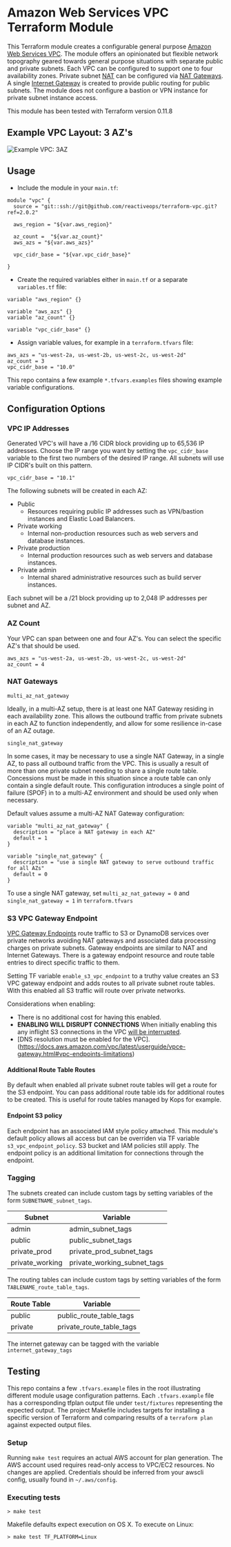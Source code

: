 # Amazon Web Services VPC Terraform Module

This Terraform module creates a configurable general purpose [Amazon Web Services VPC](http://docs.aws.amazon.com/AmazonVPC/latest/UserGuide/VPC_Introduction.html). The module offers an opinionated but flexible network topography geared towards general purpose situations with separate public and private subnets. Each VPC can be configured to support one to four availability zones. Private subnet [NAT](http://docs.aws.amazon.com/AmazonVPC/latest/UserGuide/vpc-nat.html) can be configured via [NAT Gateways](http://docs.aws.amazon.com/AmazonVPC/latest/UserGuide/vpc-nat-gateway.html). A single [Internet Gateway](http://docs.aws.amazon.com/AmazonVPC/latest/UserGuide/VPC_Internet_Gateway.html) is created to provide public routing for public subnets. The module does not configure a bastion or VPN instance for private subnet instance access.

This module has been tested with Terraform version 0.11.8

## Example VPC Layout: 3 AZ's

![Example VPC: 3AZ](vpc_layout.png)

## Usage

* Include the module in your `main.tf`:

```
module "vpc" {
  source = "git::ssh://git@github.com/reactiveops/terraform-vpc.git?ref=2.0.2"

  aws_region = "${var.aws_region}"

  az_count =  "${var.az_count}"
  aws_azs = "${var.aws_azs}"

  vpc_cidr_base = "${var.vpc_cidr_base}"

}
```

* Create the required variables either in `main.tf` or a separate `variables.tf` file:

```
variable "aws_region" {}

variable "aws_azs" {}
variable "az_count" {}

variable "vpc_cidr_base" {}

```

* Assign variable values, for example in a `terraform.tfvars` file:

```
aws_azs = "us-west-2a, us-west-2b, us-west-2c, us-west-2d"
az_count = 3
vpc_cidr_base = "10.0"
```

This repo contains a few example `*.tfvars.examples` files showing example variable configurations.

## Configuration Options

### VPC IP Addresses

Generated VPC's will have a /16 CIDR block providing up to 65,536 IP addresses. Choose the IP range you want by setting the `vpc_cidr_base` variable to the first two numbers of the desired IP range. All subnets will use IP CIDR's built on this pattern.

```
vpc_cidr_base = "10.1"
```

The following subnets will be created in each AZ:

* Public
  * Resources requiring public IP addresses such as VPN/bastion instances and Elastic Load Balancers.
* Private working
  * Internal non-production resources such as web servers and database instances.
* Private production
  * Internal production resources such as web servers and database instances.
* Private admin
  * Internal shared administrative resources such as build server instances.

Each subnet will be a /21 block providing up to 2,048 IP addresses per subnet and AZ.

### AZ Count

Your VPC can span between one and four AZ's. You can select the specific AZ's that should be used.

```
aws_azs = "us-west-2a, us-west-2b, us-west-2c, us-west-2d"
az_count = 4
```

### NAT Gateways

`multi_az_nat_gateway`

Ideally, in a multi-AZ setup, there is at least one NAT Gateway residing in each availability zone.  This allows the outbound traffic from private subnets in each AZ to function independently, and allow for some resilience in-case of an AZ outage.

`single_nat_gateway`

In some cases, it may be necessary to use a single NAT Gateway, in a single AZ, to pass all outbound traffic from the VPC.  This is usually a result of more than one private subnet needing to share a single route table. Concessions must be made in this situation since a route table can only contain a single default route.  This configuration introduces a single point of failure (SPOF) in to a multi-AZ environment and should be used only when necessary.

Default values assume a multi-AZ NAT Gateway configuration:
```
variable "multi_az_nat_gateway" {
  description = "place a NAT gateway in each AZ"
  default = 1
}

variable "single_nat_gateway" {
  description = "use a single NAT gateway to serve outbound traffic for all AZs"
  default = 0
}
```

To use a single NAT gateway, set `multi_az_nat_gateway = 0` and `single_nat_gateway = 1` in `terraform.tfvars`

### S3 VPC Gateway Endpoint

[VPC Gateway Endpoints](https://docs.aws.amazon.com/vpc/latest/userguide/vpce-gateway.html) route traffic to S3 or DynamoDB services over private networks avoiding NAT gateways and associated data processing charges on private subnets. Gateway endpoints are similar to NAT and Internet Gateways. There is a gateway endpoint resource and route table entries to direct specific traffic to them.

Setting TF variable `enable_s3_vpc_endpoint` to a truthy value creates an S3 VPC gateway endpoint and adds routes to all private subnet route tables. With this enabled all S3 traffic will route over private networks.

Considerations when enabling:

* There is no additional cost for having this enabled.
* **ENABLING WILL DISRUPT CONNECTIONS** When initially enabling this any inflight S3 connections in the VPC [will be interrupted](https://docs.aws.amazon.com/vpc/latest/userguide/vpc-endpoints-s3.html).
* [DNS resolution must be enabled for the VPC].(https://docs.aws.amazon.com/vpc/latest/userguide/vpce-gateway.html#vpc-endpoints-limitations)

#### Additional Route Table Routes

By default when enabled all private subnet route tables will get a route for the S3 endpoint. You can pass additional route table ids for additional routes to be created. This is useful for route tables managed by Kops for example.

#### Endpoint S3 policy

Each endpoint has an associated IAM style policy attached. This module's default policy allows all access but can be overriden via TF variable `s3_vpc_endpoint_policy`. S3 bucket and IAM policies still apply. The endpoint policy is an additional limitation for connections through the endpoint.

### Tagging

The subnets created can include custom tags by setting variables of the form `SUBNETNAME_subnet_tags`.

| Subnet          | Variable                    |
| --------------- | --------------------------- |
| admin           | admin_subnet_tags           |
| public          | public_subnet_tags          |
| private_prod    | private_prod_subnet_tags    |
| private_working | private_working_subnet_tags |

The routing tables can include custom tags by setting variables of the form `TABLENAME_route_table_tags`.

| Route Table | Variable                 |
| ----------- | ------------------------ |
| public      | public_route_table_tags  |
| private     | private_route_table_tags |

The internet gateway can be tagged with the variable `internet_gateway_tags`

## Testing

This repo contains a few `.tfvars.example` files in the root illustrating different module usage configuration patterns. Each `.tfvars.example` file has a corresponding tfplan output file under `test/fixtures` representing the expected output. The project Makefile includes targets for installing a specific version of Terraform and comparing results of a `terraform plan` against expected output files.

### Setup

Running `make test` requires an actual AWS account for plan generation. The AWS account used requires read-only access to VPC/EC2 resources. No changes are applied. Credentials should be inferred from your awscli config, usually found in `~/.aws/config`.

### Executing tests

```
> make test
```

Makefile defaults expect execution on OS X. To execute on Linux:

```
> make test TF_PLATFORM=Linux
```
